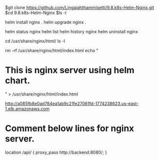 $git clone https://github.com/Lingaiahthammisetti/9.8.k8s-Helm-Nginx.git
$cd 9.8.k8s-Helm-Nginx
$ls -l

helm install nginx .
helm upgrade nginx .

helm status nginx
helm list
helm history nginx
helm uninstall nginx

cd /usr/share/nginx/html/
ls -l

rm -rf /usr/share/nginx/html/index.html
echo "<h1>This is nginx server using helm chart. </h1>" > /usr/share/nginx/html/index.html

http://a085fb8e0ad784ea1ab9c21fe27061fd-1774238623.us-east-1.elb.amazonaws.com

# Comment below lines for nginx server.
  location /api/ { 
      proxy_pass http://backend:8080/;
  }



